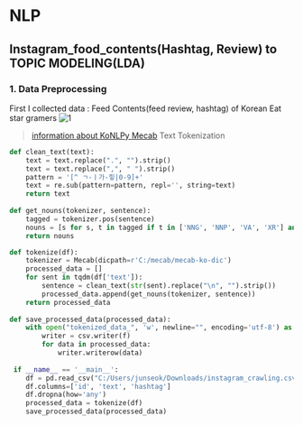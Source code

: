 # NLP
## Instagram_food_contents(Hashtag, Review) to TOPIC MODELING(LDA)

### 1. Data Preprocessing
First I collected data : Feed Contents(feed review, hashtag) of Korean Eat star gramers 
![1](https://user-images.githubusercontent.com/90318043/156325954-fba29545-4dcf-4c57-baf8-a6c7e63084b8.jpg)

> [information about KoNLPy  Mecab](https://konlpy-ko.readthedocs.io/ko/v0.4.3/api/konlpy.tag/)
Text Tokenization

```python
def clean_text(text):
    text = text.replace(".", "").strip()
    text = text.replace(",", " ").strip()
    pattern = '[^ ㄱ-ㅣ가-힣|0-9]+'
    text = re.sub(pattern=pattern, repl='', string=text)
    return text
    
def get_nouns(tokenizer, sentence):
    tagged = tokenizer.pos(sentence)
    nouns = [s for s, t in tagged if t in ['NNG', 'NNP', 'VA', 'XR'] and len(s) >1]
    return nouns

def tokenize(df):
    tokenizer = Mecab(dicpath=r'C:/mecab/mecab-ko-dic')
    processed_data = []
    for sent in tqdm(df['text']):
        sentence = clean_text(str(sent).replace("\n", "").strip())
        processed_data.append(get_nouns(tokenizer, sentence))
    return processed_data
    
def save_processed_data(processed_data):
    with open("tokenized_data_", 'w', newline="", encoding='utf-8') as f:
        writer = csv.writer(f)
        for data in processed_data:
            writer.writerow(data)      
            
 if __name__ == '__main__':
    df = pd.read_csv("C:/Users/junseok/Downloads/instagram_crawling.csv")
    df.columns=['id', 'text', 'hashtag']
    df.dropna(how='any')
    processed_data = tokenize(df)
    save_processed_data(processed_data)
```

 


